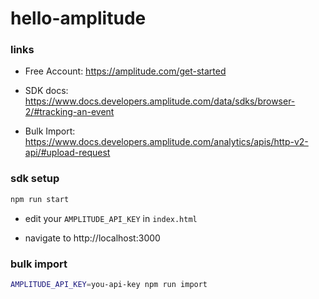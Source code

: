 # hello-amplitude
 
### links

- Free Account:
https://amplitude.com/get-started

- SDK docs:
https://www.docs.developers.amplitude.com/data/sdks/browser-2/#tracking-an-event

- Bulk Import:
https://www.docs.developers.amplitude.com/analytics/apis/http-v2-api/#upload-request


### sdk setup

```bash
npm run start
```

- edit your `AMPLITUDE_API_KEY` in `index.html`

- navigate to http://localhost:3000


### bulk import

```bash
AMPLITUDE_API_KEY=you-api-key npm run import
```
